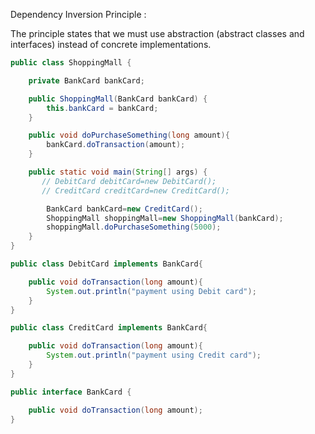 Dependency Inversion Principle :

The principle states that we must use abstraction (abstract classes and interfaces) instead of concrete implementations.


```java
public class ShoppingMall {

    private BankCard bankCard;

    public ShoppingMall(BankCard bankCard) {
        this.bankCard = bankCard;
    }

    public void doPurchaseSomething(long amount){
        bankCard.doTransaction(amount);
    }

    public static void main(String[] args) {
       // DebitCard debitCard=new DebitCard();
       // CreditCard creditCard=new CreditCard();

        BankCard bankCard=new CreditCard();
        ShoppingMall shoppingMall=new ShoppingMall(bankCard);
        shoppingMall.doPurchaseSomething(5000);
    }
}
```


```java
public class DebitCard implements BankCard{

    public void doTransaction(long amount){
        System.out.println("payment using Debit card");
    }
}
```

```java
public class CreditCard implements BankCard{

    public void doTransaction(long amount){
        System.out.println("payment using Credit card");
    }
}
```


```java
public interface BankCard {

    public void doTransaction(long amount);
}
```




